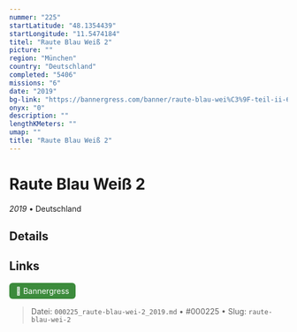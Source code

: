 ```yaml
---
nummer: "225"
startLatitude: "48.1354439"
startLongitude: "11.5474184"
titel: "Raute Blau Weiß 2"
picture: ""
region: "München"
country: "Deutschland"
completed: "5406"
missions: "6"
date: "2019"
bg-link: "https://bannergress.com/banner/raute-blau-wei%C3%9F-teil-ii-63f0"
onyx: "0"
description: ""
lengthKMeters: ""
umap: ""
title: "Raute Blau Weiß 2"
---
```

# Raute Blau Weiß 2

*2019* • Deutschland



## Details







## Links
<div style="margin-top: 0.5em;">
<a href="https://bannergress.com/banner/raute-blau-wei%C3%9F-teil-ii-63f0" target="_blank" style="display:inline-block;margin-right:8px;padding:6px 12px;background-color:#3c8b3c;color:white;text-decoration:none;border-radius:6px;">🔗 Bannergress</a>

</div>


> Datei: `000225_raute-blau-wei-2_2019.md` • #000225 • Slug: `raute-blau-wei-2`
